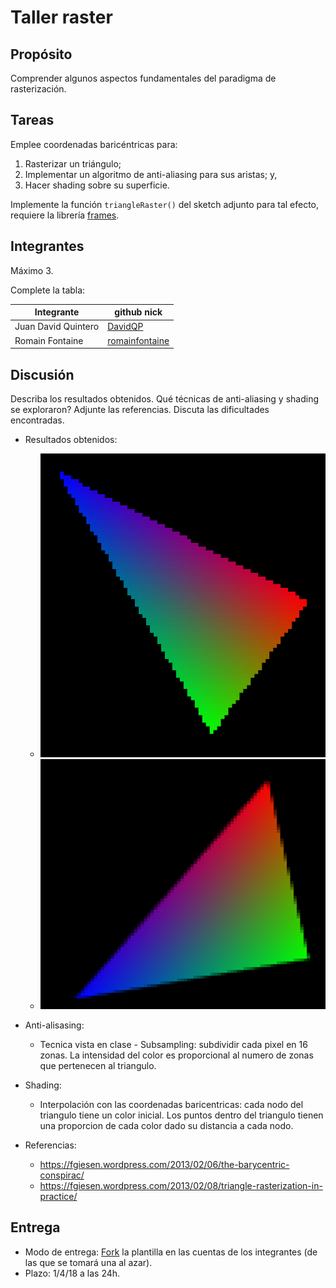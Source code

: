 # Taller raster

## Propósito

Comprender algunos aspectos fundamentales del paradigma de rasterización.

## Tareas

Emplee coordenadas baricéntricas para:

1. Rasterizar un triángulo;
2. Implementar un algoritmo de anti-aliasing para sus aristas; y,
3. Hacer shading sobre su superficie.

Implemente la función ```triangleRaster()``` del sketch adjunto para tal efecto, requiere la librería [frames](https://github.com/VisualComputing/framesjs/releases).

## Integrantes

Máximo 3.

Complete la tabla:

| Integrante | github nick |
|------------|-------------|
| Juan David Quintero      | [DavidQP](https://github.com/davidqp)            |
| Romain Fontaine          | [romainfontaine](https://github.com/romainfontaine)            |


## Discusión

Describa los resultados obtenidos. Qué técnicas de anti-aliasing y shading se exploraron? Adjunte las referencias. Discuta las dificultades encontradas.
- Resultados obtenidos:
  - ![Sin antialiasing](antialiasing_1.png "Sin antialiasing")
  - ![Con antialiasing](antialiasing_64.png "Con antialiasing")


- Anti-alisasing:
  - Tecnica vista en clase - Subsampling: subdividir cada pixel en 16 zonas. La intensidad del color es proporcional al numero de zonas que pertenecen al triangulo.

- Shading:
  - Interpolación con las coordenadas baricentricas: cada nodo del triangulo tiene un color inicial. Los puntos dentro del triangulo tienen una proporcion de cada color dado su distancia a cada nodo.

- Referencias:
  - https://fgiesen.wordpress.com/2013/02/06/the-barycentric-conspirac/
  - https://fgiesen.wordpress.com/2013/02/08/triangle-rasterization-in-practice/ 

## Entrega

* Modo de entrega: [Fork](https://help.github.com/articles/fork-a-repo/) la plantilla en las cuentas de los integrantes (de las que se tomará una al azar).
* Plazo: 1/4/18 a las 24h.
